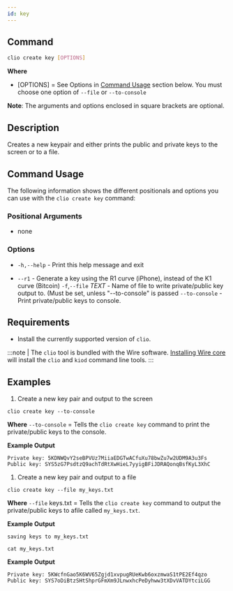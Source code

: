 ```yaml
---
id: key
---
```



## Command

```bash
clio create key [OPTIONS]
```

**Where**

* [OPTIONS] = See Options in  [Command Usage](#command-usage) section below. You must choose one option of `--file` or `--to-console`

**Note**: The arguments and options enclosed in square brackets are optional.

## Description

Creates a new keypair and either prints the public and private keys to the screen or to a file.

## Command Usage

The following information shows the different positionals and options you can use with the `clio create key` command:

### Positional Arguments

* none

### Options

* `-h,--help` - Print this help message and exit

* `--r1` - Generate a key using the R1 curve (iPhone), instead of the K1 curve (Bitcoin)
`-f`,`--file` _TEXT_ - Name of file to write private/public key output to. (Must be set, unless "--to-console" is passed
`--to-console` - Print private/public keys to console.

## Requirements

* Install the currently supported version of `clio`.

:::note
| The `clio` tool is bundled with the Wire software. [Installing Wire core](/docs/getting-started/install-dependencies.md) will install the `clio` and `kiod` command line tools.
:::

## Examples

1. Create a new key pair and output to the screen

```shell
clio create key --to-console
```

**Where**
`--to-console` = Tells the `clio create key` command to print the private/public keys to the console.

**Example Output**

```shell
Private key: 5KDNWQvY2seBPVUz7MiiaEDGTwACfuXu78bwZu7w2UDM9A3u3Fs
Public key: SYS5zG7PsdtzQ9achTdRtXwHieL7yyigBFiJDRAQonqBsfKyL3XhC
```

1. Create a new key pair and output to a file

```shell
clio create key --file my_keys.txt 
```

**Where**
`--file` keys.txt = Tells the `clio create key` command to output the private/public keys to  afile called `my_keys.txt`.

**Example Output**

```shell
saving keys to my_keys.txt
```

```shell
cat my_keys.txt
```

**Example Output**

```shell
Private key: 5KWcfnGao5K6WV65Zgjd1xvpugRUeKwb6oxzmwaS1tPE2Ef4qzo
Public key: SYS7oDiBtzSHtShprGFmXm9JLnwxhcPeDyhww3tXDvVATDYtciLGG
```
